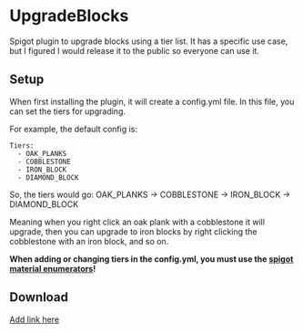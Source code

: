# UpgradeBlocks
Spigot plugin to upgrade blocks using a tier list. It has a specific use case, but I figured I would release it to the public so everyone can use it.

## Setup
When first installing the plugin, it will create a config.yml file. In this file, you can set the tiers for upgrading.

For example, the default config is:

```
Tiers:
  - OAK_PLANKS
  - COBBLESTONE
  - IRON_BLOCK
  - DIAMOND_BLOCK
```
So, the tiers would go: OAK_PLANKS -> COBBLESTONE -> IRON_BLOCK -> DIAMOND_BLOCK

Meaning when you right click an oak plank with a cobblestone it will upgrade, then you can upgrade to iron blocks by right clicking the cobblestone with an iron block, and so on.

**When adding or changing tiers in the config.yml, you must use the [spigot material enumerators](https://hub.spigotmc.org/javadocs/spigot/org/bukkit/Material.html)!**

## Download
[Add link here]()
